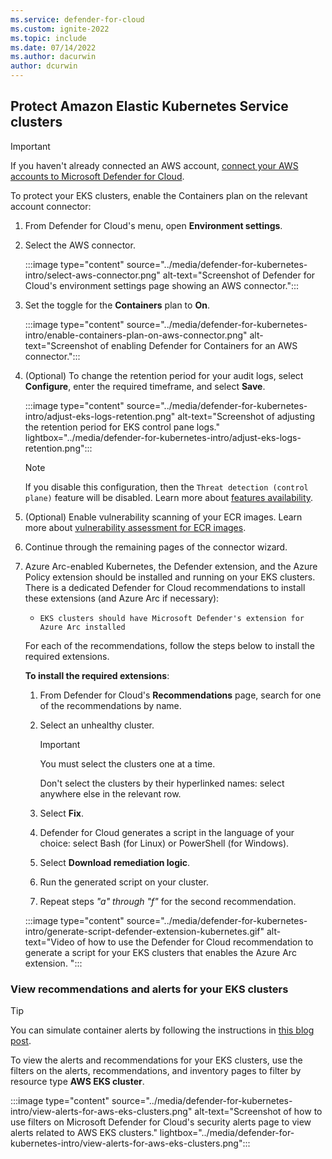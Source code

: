 ```yaml
---
ms.service: defender-for-cloud
ms.custom: ignite-2022
ms.topic: include
ms.date: 07/14/2022
ms.author: dacurwin
author: dcurwin
---
```

## Protect Amazon Elastic Kubernetes Service clusters

> [!IMPORTANT]
> If you haven't already connected an AWS account, [connect your AWS accounts to Microsoft Defender for Cloud](../quickstart-onboard-aws.md).

To protect your EKS clusters, enable the Containers plan on the relevant account connector:

1. From Defender for Cloud's menu, open **Environment settings**.
1. Select the AWS connector.

    :::image type="content" source="../media/defender-for-kubernetes-intro/select-aws-connector.png" alt-text="Screenshot of Defender for Cloud's environment settings page showing an AWS connector.":::

1. Set the toggle for the **Containers** plan to **On**.

    :::image type="content" source="../media/defender-for-kubernetes-intro/enable-containers-plan-on-aws-connector.png" alt-text="Screenshot of enabling Defender for Containers for an AWS connector.":::

1. (Optional) To change the retention period for your audit logs, select **Configure**, enter the required timeframe, and select **Save**.

    :::image type="content" source="../media/defender-for-kubernetes-intro/adjust-eks-logs-retention.png" alt-text="Screenshot of adjusting the retention period for EKS control pane logs." lightbox="../media/defender-for-kubernetes-intro/adjust-eks-logs-retention.png":::

    > [!Note]
    > If you disable this configuration, then the `Threat detection (control plane)` feature will be disabled. Learn more about [features availability](../supported-machines-endpoint-solutions-clouds-containers.md).

1. (Optional) Enable vulnerability scanning of your ECR images. Learn more about [vulnerability assessment for ECR images](../defender-for-containers-vulnerability-assessment-elastic.md).

1. Continue through the remaining pages of the connector wizard.

1. Azure Arc-enabled Kubernetes, the Defender extension, and the Azure Policy extension should be installed and running on your EKS clusters. There is a dedicated Defender for Cloud recommendations to install these extensions (and Azure Arc if necessary):
    - `EKS clusters should have Microsoft Defender's extension for Azure Arc installed`

    For each of the recommendations, follow the steps below to install the required extensions.

    **To install the required extensions**:
    1. From Defender for Cloud's **Recommendations** page, search for one of the recommendations by name.
    1. Select an unhealthy cluster.

        > [!IMPORTANT]
        > You must select the clusters one at a time.
        >
        > Don't select the clusters by their hyperlinked names: select anywhere else in the relevant row.

    1. Select **Fix**.
    1. Defender for Cloud generates a script in the language of your choice: select Bash (for Linux) or PowerShell (for Windows).
    1. Select **Download remediation logic**.
    1. Run the generated script on your cluster.
    1. Repeat steps *"a" through "f"* for the second recommendation.

    :::image type="content" source="../media/defender-for-kubernetes-intro/generate-script-defender-extension-kubernetes.gif" alt-text="Video of how to use the Defender for Cloud recommendation to generate a script for your EKS clusters that enables the Azure Arc extension. ":::

### View recommendations and alerts for your EKS clusters

> [!TIP]
> You can simulate container alerts by following the instructions in [this blog post](https://techcommunity.microsoft.com/t5/azure-security-center/how-to-demonstrate-the-new-containers-features-in-azure-security/ba-p/1011270).

To view the alerts and recommendations for your EKS clusters, use the filters on the alerts, recommendations, and inventory pages to filter by resource type **AWS EKS cluster**.

:::image type="content" source="../media/defender-for-kubernetes-intro/view-alerts-for-aws-eks-clusters.png" alt-text="Screenshot of how to use filters on Microsoft Defender for Cloud's security alerts page to view alerts related to AWS EKS clusters." lightbox="../media/defender-for-kubernetes-intro/view-alerts-for-aws-eks-clusters.png":::
